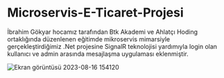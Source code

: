 # Microservis-E-Ticaret-Projesi

İbrahim Gökyar hocamız tarafından Btk Akademi ve Ahlatçı Hoding ortaklığında düzenlenen eğitimde mikroservis mimarsiyle gerçekleştirdiğimiz .Net projesine SignalR teknolojisi yardımıyla login olan kullanıcı ve admin arasında mesajlaşma uygulaması eklenmiştir.



![Ekran görüntüsü 2023-08-16 154120](https://github.com/berkayldzz/Microservis-E-Ticaret-Projesi/assets/129628281/3f29b08d-1ed7-4915-9c0d-c997e0b84344)



